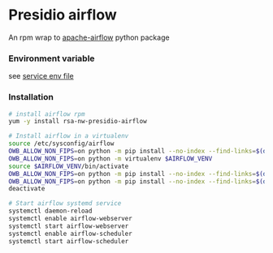 # Presidio airflow 

An rpm wrap to [apache-airflow](https://airflow.apache.org/) python package

### Environment variable
see [service env file](/package/rsa-nw-presidio-airflow/scripts/systemd/airflow)


### Installation

```sh
# install airflow rpm
yum -y install rsa-nw-presidio-airflow

# Install airflow in a virtualenv
source /etc/sysconfig/airflow
OWB_ALLOW_NON_FIPS=on python -m pip install --no-index --find-links=$(dirname "$AIRFLOW_PKG_REQ")/../virtualenv virtualenv==15.2.0
OWB_ALLOW_NON_FIPS=on python -m virtualenv $AIRFLOW_VENV
source $AIRFLOW_VENV/bin/activate
OWB_ALLOW_NON_FIPS=on python -m pip install --no-index --find-links=$(dirname "$AIRFLOW_PKG_REQ") numpy
OWB_ALLOW_NON_FIPS=on python -m pip install --no-index --find-links=$(dirname "$AIRFLOW_PKG_REQ") -r $AIRFLOW_PKG_REQ
deactivate

# Start airflow systemd service
systemctl daemon-reload
systemctl enable airflow-webserver
systemctl start airflow-webserver
systemctl enable airflow-scheduler
systemctl start airflow-scheduler
```

